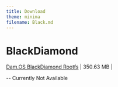 ```yaml
---
title: Download
theme: minima
filename: Black.md
---
```


# BlackDiamond
[Dam.OS BlackDiamond Rootfs](https://smgxscripts.github.io/Dam.OS/men) | 350.63 MB |

-- Currently Not Available
